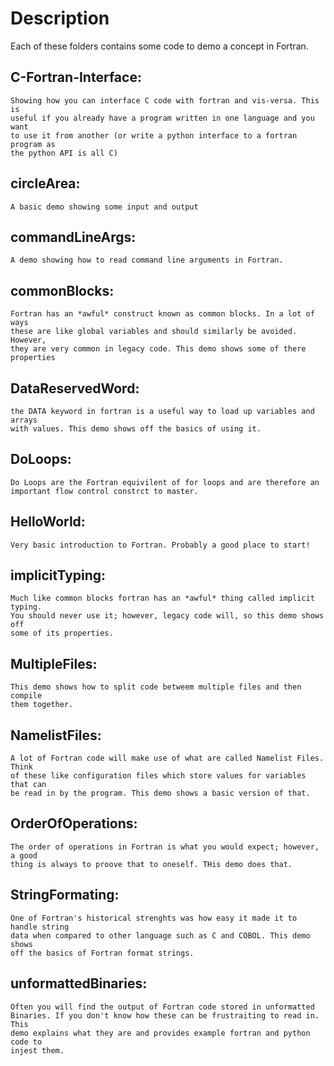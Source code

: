 # Description
Each of these folders contains some code to demo a concept in Fortran.


## C-Fortran-Interface:
	Showing how you can interface C code with fortran and vis-versa. This is
	useful if you already have a program written in one language and you want
	to use it from another (or write a python interface to a fortran program as
	the python API is all C)

## circleArea:
	A basic demo showing some input and output
	
## commandLineArgs:
	A demo showing how to read command line arguments in Fortran.

## commonBlocks:
	Fortran has an *awful* construct known as common blocks. In a lot of ways
	these are like global variables and should similarly be avoided. However,
	they are very common in legacy code. This demo shows some of there
	properties

## DataReservedWord:
	the DATA keyword in fortran is a useful way to load up variables and arrays
	with values. This demo shows off the basics of using it.

## DoLoops:
	Do Loops are the Fortran equivilent of for loops and are therefore an
	important flow control constrct to master. 

## HelloWorld:
	Very basic introduction to Fortran. Probably a good place to start!

## implicitTyping:
	Much like common blocks fortran has an *awful* thing called implicit typing.
	You should never use it; however, legacy code will, so this demo shows off
	some of its properties.

## MultipleFiles:
	This demo shows how to split code betweem multiple files and then compile
	them together.

## NamelistFiles:
	A lot of Fortran code will make use of what are called Namelist Files. Think
	of these like configuration files which store values for variables that can
	be read in by the program. This demo shows a basic version of that.

## OrderOfOperations:
	The order of operations in Fortran is what you would expect; however, a good
	thing is always to proove that to oneself. THis demo does that.

## StringFormating:
	One of Fortran's historical strenghts was how easy it made it to handle string
	data when compared to other language such as C and COBOL. This demo shows
	off the basics of Fortran format strings.

## unformattedBinaries:
	Often you will find the output of Fortran code stored in unformatted
	Binaries. If you don't know how these can be frustraiting to read in. This
	demo explains what they are and provides example fortran and python code to
	injest them.
